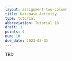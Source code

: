 ```yaml
---
layout: assignment-two-column
title: Database Activity
type: tutorial
abbreviation: Tutorial 10
draft: 1
points: 4
num: 10
due_date: 2023-03-31
---
```

TBD